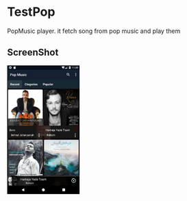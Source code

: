 # TestPop
PopMusic player.
it fetch song from pop music and play them

## ScreenShot
<img src="screenshot.jpg" height="300em">
